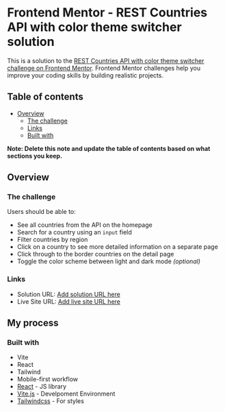 # Frontend Mentor - REST Countries API with color theme switcher solution

This is a solution to the [REST Countries API with color theme switcher challenge on Frontend Mentor](https://www.frontendmentor.io/challenges/rest-countries-api-with-color-theme-switcher-5cacc469fec04111f7b848ca). Frontend Mentor challenges help you improve your coding skills by building realistic projects.

## Table of contents

- [Overview](#overview)
  - [The challenge](#the-challenge)
  - [Links](#links)
  - [Built with](#built-with)

**Note: Delete this note and update the table of contents based on what sections you keep.**

## Overview

### The challenge

Users should be able to:

- See all countries from the API on the homepage
- Search for a country using an `input` field
- Filter countries by region
- Click on a country to see more detailed information on a separate page
- Click through to the border countries on the detail page
- Toggle the color scheme between light and dark mode _(optional)_

### Links

- Solution URL: [Add solution URL here](https://your-solution-url.com)
- Live Site URL: [Add live site URL here](https://your-live-site-url.com)

## My process

### Built with

- Vite
- React
- Tailwind
- Mobile-first workflow
- [React](https://reactjs.org/) - JS library
- [Vite.js](https://vitejs.dev/) - Develpoment Environment
- [Tailwindcss](https://tailwindcss.com/) - For styles

